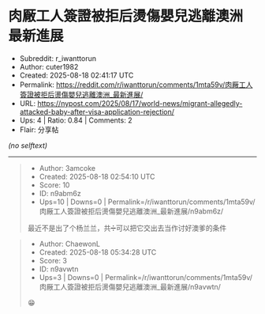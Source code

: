 # 肉厰工人簽證被拒后燙傷嬰兒逃離澳洲 最新進展

- Subreddit: r_iwanttorun
- Author: cuter1982
- Created: 2025-08-18 02:41:17 UTC
- Permalink: https://reddit.com/r/iwanttorun/comments/1mta59v/肉厰工人簽證被拒后燙傷嬰兒逃離澳洲_最新進展/
- URL: https://nypost.com/2025/08/17/world-news/migrant-allegedly-attacked-baby-after-visa-application-rejection/
- Ups: 4 | Ratio: 0.84 | Comments: 2
- Flair: 分享帖

_(no selftext)_

---

> - Author: 3amcoke
> - Created: 2025-08-18 02:54:10 UTC
> - Score: 10
> - ID: n9abm6z
> - Ups=10 | Downs=0 | Permalink=/r/iwanttorun/comments/1mta59v/肉厰工人簽證被拒后燙傷嬰兒逃離澳洲_最新進展/n9abm6z/
>
> 最近不是出了个杨兰兰，共➗可以把它交出去当作讨好澳爹的条件

> - Author: ChaewonL
> - Created: 2025-08-18 05:34:28 UTC
> - Score: 3
> - ID: n9avwtn
> - Ups=3 | Downs=0 | Permalink=/r/iwanttorun/comments/1mta59v/肉厰工人簽證被拒后燙傷嬰兒逃離澳洲_最新進展/n9avwtn/
>
> 😁
